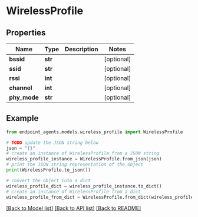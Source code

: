 # WirelessProfile


## Properties

Name | Type | Description | Notes
------------ | ------------- | ------------- | -------------
**bssid** | **str** |  | [optional] 
**ssid** | **str** |  | [optional] 
**rssi** | **int** |  | [optional] 
**channel** | **int** |  | [optional] 
**phy_mode** | **str** |  | [optional] 

## Example

```python
from endpoint_agents.models.wireless_profile import WirelessProfile

# TODO update the JSON string below
json = "{}"
# create an instance of WirelessProfile from a JSON string
wireless_profile_instance = WirelessProfile.from_json(json)
# print the JSON string representation of the object
print(WirelessProfile.to_json())

# convert the object into a dict
wireless_profile_dict = wireless_profile_instance.to_dict()
# create an instance of WirelessProfile from a dict
wireless_profile_from_dict = WirelessProfile.from_dict(wireless_profile_dict)
```
[[Back to Model list]](../README.md#documentation-for-models) [[Back to API list]](../README.md#documentation-for-api-endpoints) [[Back to README]](../README.md)


